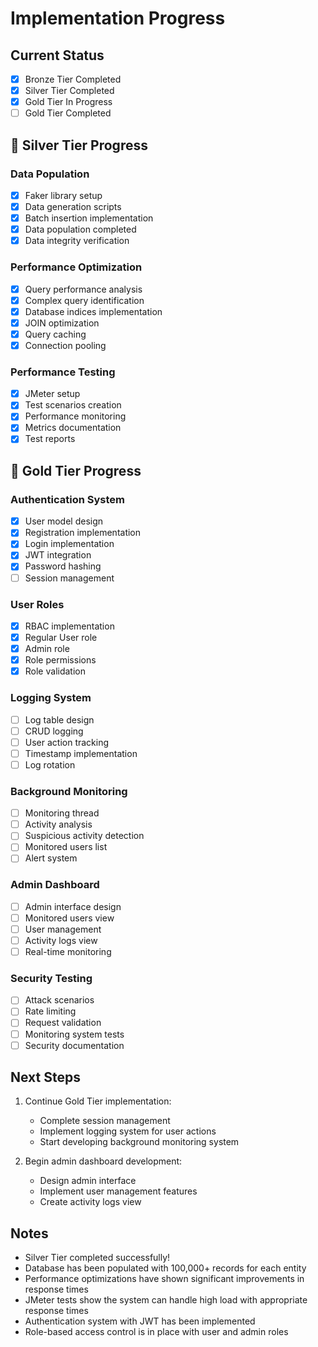 # Implementation Progress

## Current Status
- [x] Bronze Tier Completed
- [x] Silver Tier Completed
- [x] Gold Tier In Progress
- [ ] Gold Tier Completed

## 🥈 Silver Tier Progress

### Data Population
- [x] Faker library setup
- [x] Data generation scripts
- [x] Batch insertion implementation
- [x] Data population completed
- [x] Data integrity verification

### Performance Optimization
- [x] Query performance analysis
- [x] Complex query identification
- [x] Database indices implementation
- [x] JOIN optimization
- [x] Query caching
- [x] Connection pooling

### Performance Testing
- [x] JMeter setup
- [x] Test scenarios creation
- [x] Performance monitoring
- [x] Metrics documentation
- [x] Test reports

## 🥇 Gold Tier Progress

### Authentication System
- [x] User model design
- [x] Registration implementation
- [x] Login implementation
- [x] JWT integration
- [x] Password hashing
- [ ] Session management

### User Roles
- [x] RBAC implementation
- [x] Regular User role
- [x] Admin role
- [x] Role permissions
- [x] Role validation

### Logging System
- [ ] Log table design
- [ ] CRUD logging
- [ ] User action tracking
- [ ] Timestamp implementation
- [ ] Log rotation

### Background Monitoring
- [ ] Monitoring thread
- [ ] Activity analysis
- [ ] Suspicious activity detection
- [ ] Monitored users list
- [ ] Alert system

### Admin Dashboard
- [ ] Admin interface design
- [ ] Monitored users view
- [ ] User management
- [ ] Activity logs view
- [ ] Real-time monitoring

### Security Testing
- [ ] Attack scenarios
- [ ] Rate limiting
- [ ] Request validation
- [ ] Monitoring system tests
- [ ] Security documentation

## Next Steps
1. Continue Gold Tier implementation:
   - Complete session management
   - Implement logging system for user actions
   - Start developing background monitoring system

2. Begin admin dashboard development:
   - Design admin interface
   - Implement user management features
   - Create activity logs view

## Notes
- Silver Tier completed successfully!
- Database has been populated with 100,000+ records for each entity
- Performance optimizations have shown significant improvements in response times
- JMeter tests show the system can handle high load with appropriate response times
- Authentication system with JWT has been implemented
- Role-based access control is in place with user and admin roles 